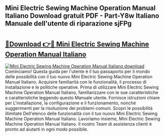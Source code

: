 ## Mini Electric Sewing Machine Operation Manual Italiano Download gratuit PDF - Part-Y8w Italiano Manuale dell'utente di riparazione sjFPg

# <h2><a href="http://dfalmo.blite.top/?on=Mini+Electric+Sewing+Machine+Operation+Manual+Italiano">🔗Download 👉🔴 Mini Electric Sewing Machine Operation Manual Italiano</a></h2>

[![Mini Electric Sewing Machine Operation Manual Italiano download](https://i.imgur.com/lujVjoI.png)](http://dfalmo.blite.top/?on=Mini+Electric+Sewing+Machine+Operation+Manual+Italiano)
Cominciamo! Questa guida per l'utente è il tuo passaporto per il mondo delle possibilità con il tuo nuovo Mini Electric Sewing Machine Operation Manual Italiano. Acquisire familiarità con le funzionalità, il processo di installazione e le politiche operative. Prima di utilizzare Mini Electric Sewing Machine Operation Manual Italiano, familiarizzare con le sue caratteristiche e caratteristiche leggendo questo Manuale utente. Fornisce istruzioni chiare per L'installazione, la configurazione e il funzionamento, nonché suggerimenti per la risoluzione dei problemi comuni. Scopri le possibilità illimitate Dell'elenco delle funzionalità con il tuo nuovo Mini Electric Sewing Machine Operation Manual Italiano. Lavoriamo insieme, Mini Electric Sewing Machine Operation Manual Italiano. Il nostro Team di assistenza clienti è pronto ad aiutarti in ogni modo possibile.
